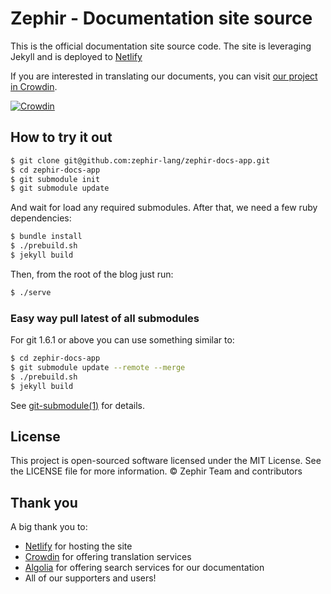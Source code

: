 # Zephir - Documentation site source

This is the official documentation site source code. The site is leveraging Jekyll and is deployed to [Netlify](https://app.netlify.com)

If you are interested in translating our documents, you can visit [our project in Crowdin](https://crowdin.com/project/zephir-documentation).

[![Crowdin](https://d322cqt584bo4o.cloudfront.net/zephir-documentation/localized.svg)](https://crowdin.com/project/zephir-documentation)

## How to try it out

```sh
$ git clone git@github.com:zephir-lang/zephir-docs-app.git
$ cd zephir-docs-app
$ git submodule init
$ git submodule update
```

And wait for load any required submodules. After that, we need a few ruby dependencies:

```sh
$ bundle install
$ ./prebuild.sh
$ jekyll build
```

Then, from the root of the blog just run:

```sh
$ ./serve
```

### Easy way pull latest of all submodules

For git 1.6.1 or above you can use something similar to:

```sh
$ cd zephir-docs-app
$ git submodule update --remote --merge
$ ./prebuild.sh
$ jekyll build
```

See [git-submodule(1)](http://www.kernel.org/pub/software/scm/git/docs/v1.6.1.3/git-submodule.html) for details.

## License

This project is open-sourced software licensed under the MIT License. See the LICENSE file for more information.
© Zephir Team and contributors

## Thank you

A big thank you to:
- [Netlify](https://app.netlify.com) for hosting the site
- [Crowdin](https://crowdin.com) for offering translation services
- [Algolia](https://www.algolia.com) for offering search services for our documentation
- All of our supporters and users!
